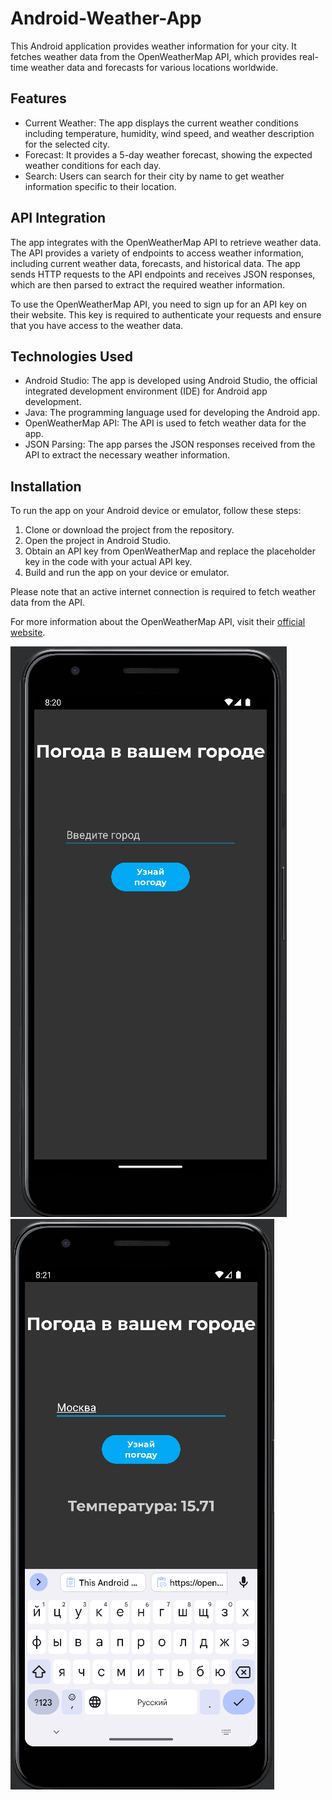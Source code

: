 # Android-Weather-App

This Android application provides weather information for your city. It fetches weather data from the OpenWeatherMap API, which provides real-time weather data and forecasts for various locations worldwide.

## Features

- Current Weather: The app displays the current weather conditions including temperature, humidity, wind speed, and weather description for the selected city.
- Forecast: It provides a 5-day weather forecast, showing the expected weather conditions for each day.
- Search: Users can search for their city by name to get weather information specific to their location.

## API Integration

The app integrates with the OpenWeatherMap API to retrieve weather data. The API provides a variety of endpoints to access weather information, including current weather data, forecasts, and historical data. The app sends HTTP requests to the API endpoints and receives JSON responses, which are then parsed to extract the required weather information.

To use the OpenWeatherMap API, you need to sign up for an API key on their website. This key is required to authenticate your requests and ensure that you have access to the weather data.

## Technologies Used

- Android Studio: The app is developed using Android Studio, the official integrated development environment (IDE) for Android app development.
- Java: The programming language used for developing the Android app.
- OpenWeatherMap API: The API is used to fetch weather data for the app.
- JSON Parsing: The app parses the JSON responses received from the API to extract the necessary weather information.

## Installation

To run the app on your Android device or emulator, follow these steps:

1. Clone or download the project from the repository.
2. Open the project in Android Studio.
3. Obtain an API key from OpenWeatherMap and replace the placeholder key in the code with your actual API key.
4. Build and run the app on your device or emulator.

Please note that an active internet connection is required to fetch weather data from the API.

For more information about the OpenWeatherMap API, visit their [official website](https://openweathermap.org/api).



![screen1](screen/screen1.png)
![screen2](screen/screen2.png)